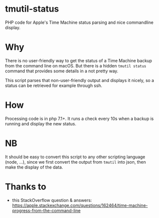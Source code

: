 # tmutil-status
PHP code for Apple's Time Machine status parsing and nice commandline display.

# Why
There is no user-friendly way to get the status of a Time Machine backup from the command line on macOS.
But there is a hidden `tmutil status` command that provides some details in a not pretty way.

This script parses that non-user-friendly output and displays it nicely, so a status can be retrieved for example through ssh.

# How
Processing code is in php 7.1+. It runs a check every 10s when a backup is running and display the new status.

# NB
It should be easy to convert this script to any other scripting language (node, ...), since we first convert the output from `tmutil` into json, then make the display of the data.

# Thanks to
* this StackOverflow question & answers: https://apple.stackexchange.com/questions/162464/time-machine-progress-from-the-command-line
